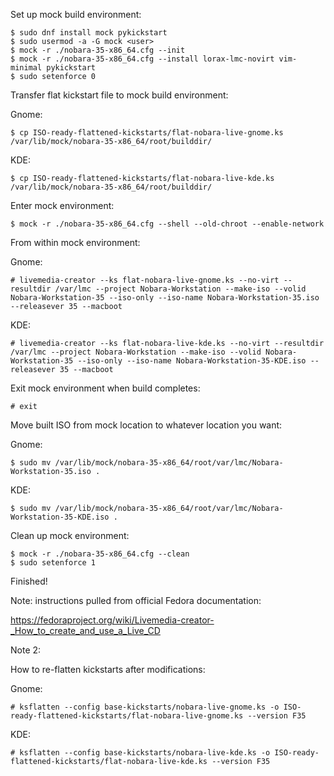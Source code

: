 Set up mock build environment:
```
$ sudo dnf install mock pykickstart
$ sudo usermod -a -G mock <user>
$ mock -r ./nobara-35-x86_64.cfg --init
$ mock -r ./nobara-35-x86_64.cfg --install lorax-lmc-novirt vim-minimal pykickstart
$ sudo setenforce 0
```

Transfer flat kickstart file to mock build environment:

Gnome:
```
$ cp ISO-ready-flattened-kickstarts/flat-nobara-live-gnome.ks /var/lib/mock/nobara-35-x86_64/root/builddir/
```

KDE:
```
$ cp ISO-ready-flattened-kickstarts/flat-nobara-live-kde.ks /var/lib/mock/nobara-35-x86_64/root/builddir/
```

Enter mock environment:
```
$ mock -r ./nobara-35-x86_64.cfg --shell --old-chroot --enable-network
```

From within mock environment:

Gnome:
```
# livemedia-creator --ks flat-nobara-live-gnome.ks --no-virt --resultdir /var/lmc --project Nobara-Workstation --make-iso --volid Nobara-Workstation-35 --iso-only --iso-name Nobara-Workstation-35.iso --releasever 35 --macboot
```

KDE:
```
# livemedia-creator --ks flat-nobara-live-kde.ks --no-virt --resultdir /var/lmc --project Nobara-Workstation --make-iso --volid Nobara-Workstation-35 --iso-only --iso-name Nobara-Workstation-35-KDE.iso --releasever 35 --macboot
```


Exit mock environment when build completes:
```
# exit
```

Move built ISO from mock location to whatever location you want:

Gnome:
```
$ sudo mv /var/lib/mock/nobara-35-x86_64/root/var/lmc/Nobara-Workstation-35.iso .
```

KDE:
```
$ sudo mv /var/lib/mock/nobara-35-x86_64/root/var/lmc/Nobara-Workstation-35-KDE.iso .
```

Clean up mock environment:
```
$ mock -r ./nobara-35-x86_64.cfg --clean
$ sudo setenforce 1
```

Finished!

Note: instructions pulled from official Fedora documentation:

https://fedoraproject.org/wiki/Livemedia-creator-_How_to_create_and_use_a_Live_CD

Note 2:

How to re-flatten kickstarts after modifications:

Gnome:
```
# ksflatten --config base-kickstarts/nobara-live-gnome.ks -o ISO-ready-flattened-kickstarts/flat-nobara-live-gnome.ks --version F35
```

KDE:
```
# ksflatten --config base-kickstarts/nobara-live-kde.ks -o ISO-ready-flattened-kickstarts/flat-nobara-live-kde.ks --version F35
```
